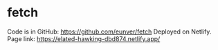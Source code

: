 # fetch
Code is in GitHub: https://github.com/eunver/fetch
Deployed on Netlify. Page link:
https://elated-hawking-dbd874.netlify.app/